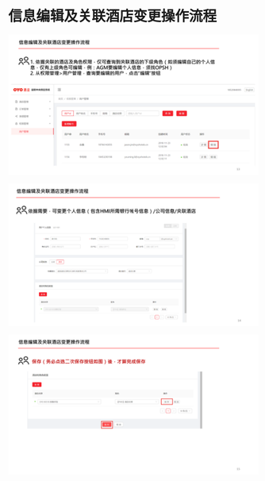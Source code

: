 # 信息编辑及关联酒店变更操作流程

![](../../../.gitbook/assets/image%20%2884%29.png)

![](../../../.gitbook/assets/image%20%2843%29.png)

![](../../../.gitbook/assets/image%20%28180%29.png)

